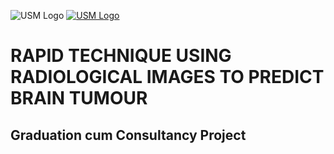 ![USM Logo](https://www.usm.my/templates/yootheme/cache/usm-white-475e851a.png)
[![USM Logo](https://www.usm.my/templates/yootheme/cache/usm-white-475e851a.png)](https://pages.github.com/)
# RAPID TECHNIQUE USING RADIOLOGICAL IMAGES TO PREDICT BRAIN TUMOUR
## Graduation cum Consultancy Project
